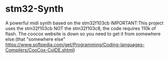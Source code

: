 # stm32-Synth
A powerful midi synth based on the stm32f103cb
IMPORTANT:This project uses the stm32f103cb NOT the stm32f103c8, the code requires 110k of flash.
The coocox website is down so you need to get it from somewhere else:(that "somewhere else" https://www.softpedia.com/get/Programming/Coding-languages-Compilers/CooCox-CoIDE.shtml)
